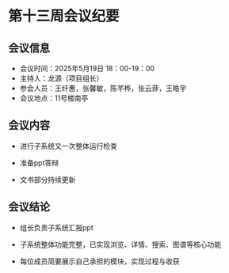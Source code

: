 # 第十三周会议纪要

## 会议信息

- 会议时间：2025年5月19日 18：00-19：00
- 主持人：龙源（项目组长）
- 参会人员：王纤惠，张馨敏，陈芊桦，张云菲，王皓宇
- 会议地点：11号楼南亭

## 会议内容
- 进行子系统又一次整体运行检查

- 准备ppt答辩

- 文书部分持续更新

## 会议结论
- 组长负责子系统汇报ppt
- 子系统整体功能完整，已实现浏览、详情、搜索、图谱等核心功能

- 每位成员简要展示自己承担的模块，实现过程与收获



